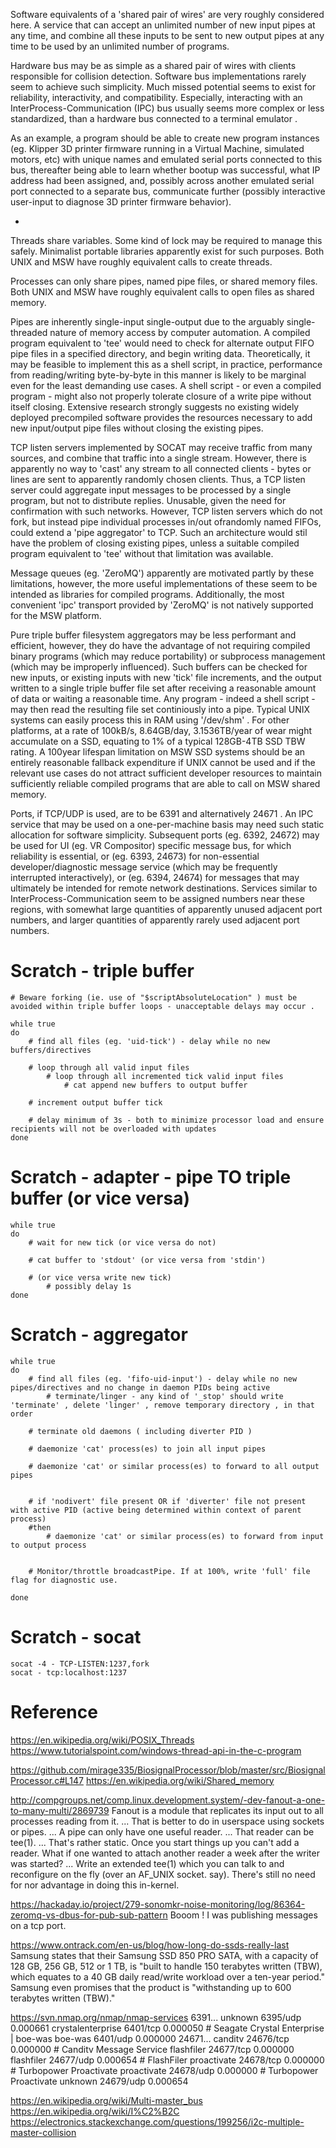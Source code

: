 
Software equivalents of a 'shared pair of wires' are very roughly considered here. A service that can accept an unlimited number of new input pipes at any time, and combine all these inputs to be sent to new output pipes at any time to be used by an unlimited number of programs.

Hardware bus may be as simple as a shared pair of wires with clients responsible for collision detection. Software bus implementations rarely seem to achieve such simplicity. Much missed potential seems to exist for reliability, interactivity, and compatibility. Especially, interacting with an InterProcess-Communication (IPC) bus usually seems more complex or less standardized, than a hardware bus connected to a terminal emulator .

As an example, a program should be able to create new program instances (eg. Klipper 3D printer firmware running in a Virtual Machine, simulated motors, etc) with unique names and emulated serial ports connected to this bus, thereafter being able to learn whether bootup was successful, what IP address had been assigned, and, possibly across another emulated serial port connected to a separate bus, communicate further (possibly interactive user-input to diagnose 3D printer firmware behavior).

-


Threads share variables. Some kind of lock may be required to manage this safely. Minimalist portable libraries apparently exist for such purposes. Both UNIX and MSW have roughly equivalent calls to create threads.

Processes can only share pipes, named pipe files, or shared memory files. Both UNIX and MSW have roughly equivalent calls to open files as shared memory.

Pipes are inherently single-input single-output due to the arguably single-threaded nature of memory access by computer automation. A compiled program equivalent to 'tee' would need to check for alternate output FIFO pipe files in a specified directory, and begin writing data. Theoretically, it may be feasible to implement this as a shell script, in practice, performance from reading/writing byte-by-byte in this manner is likely to be marginal even for the least demanding use cases. A shell script - or even a compiled program - might also not properly tolerate closure of a write pipe without itself closing. Extensive research strongly suggests no existing widely deployed precompiled software provides the resources necessary to add new input/output pipe files without closing the existing pipes.

TCP listen servers implemented by SOCAT may receive traffic from many sources, and combine that traffic into a single stream. However, there is apparently no way to 'cast' any stream to all connected clients - bytes or lines are sent to apparently randomly chosen clients. Thus, a TCP listen server could aggregate input messages to be processed by a single program, but not to distribute replies. Unusable, given the need for confirmation with such networks. However, TCP listen servers which do not fork, but instead pipe individual processes in/out ofrandomly named FIFOs, could extend a 'pipe aggregator' to TCP. Such an architecture would stil have the problem of closing existing pipes, unless a suitable compiled program equivalent to 'tee' without that limitation was available.

Message queues (eg. 'ZeroMQ') apparently are motivated partly by these limitations, however, the more useful implementations of these seem to be intended as libraries for compiled programs. Additionally, the most convenient 'ipc' transport provided by 'ZeroMQ' is not natively supported for the MSW platform.

Pure triple buffer filesystem aggregators may be less performant and efficient, however, they do have the advantage of not requiring compiled binary programs (which may reduce portability) or subprocess management (which may be improperly influenced). Such buffers can be checked for new inputs, or existing inputs with new 'tick' file increments, and the output written to a single triple buffer file set after receiving a reasonable amount of data or waiting a reasonable time. Any program - indeed a shell script - may then read the resulting file set continiously into a pipe. Typical UNIX systems can easily process this in RAM using '/dev/shm' . For other platforms, at a rate of 100kB/s, 8.64GB/day, 3.1536TB/year of wear might accumulate on a SSD, equating to 1% of a typical 128GB-4TB SSD TBW rating. A 100year lifespan limitation on MSW SSD systems should be an entirely reasonable fallback expenditure if UNIX cannot be used and if the relevant use cases do not attract sufficient developer resources to maintain sufficiently reliable compiled programs that are able to call on MSW shared memory.

Ports, if TCP/UDP is used, are to be 6391 and alternatively 24671 . An IPC service that may be used on a one-per-machine basis may need such  static allocation for software simplicity. Subsequent ports (eg. 6392, 24672) may be used for UI (eg. VR Compositor) specific message bus, for which reliability is essential, or (eg. 6393, 24673) for non-essential developer/diagnostic message service (which may be frequently interrupted interactively), or (eg. 6394, 24674) for messages that may ultimately be intended for remote network destinations. Services similar to InterProcess-Communication seem to be assigned numbers near these regions, with somewhat large quantities of apparently unused adjacent port numbers, and larger quantities of apparently rarely used adjacent port numbers.


# Scratch - triple buffer

```
# Beware forking (ie. use of "$scriptAbsoluteLocation" ) must be avoided within triple buffer loops - unacceptable delays may occur .

while true
do
	# find all files (eg. 'uid-tick') - delay while no new buffers/directives
	
	# loop through all valid input files
		# loop through all incremented tick valid input files
			# cat append new buffers to output buffer
	
	# increment output buffer tick
	
	# delay minimum of 3s - both to minimize processor load and ensure recipients will not be overloaded with updates
done
```

# Scratch - adapter - pipe TO triple buffer (or vice versa)

```
while true
do
	# wait for new tick (or vice versa do not)
	
	# cat buffer to 'stdout' (or vice versa from 'stdin')
	
	# (or vice versa write new tick)
		# possibly delay 1s
done
```


# Scratch - aggregator

```
while true
do
	# find all files (eg. 'fifo-uid-input') - delay while no new pipes/directives and no change in daemon PIDs being active
		# terminate/linger - any kind of '_stop' should write 'terminate' , delete 'linger' , remove temporary directory , in that order
	
	# terminate old daemons ( including diverter PID )
	
	# daemonize 'cat' process(es) to join all input pipes
	
	# daemonize 'cat' or similar process(es) to forward to all output pipes
	
	
	# if 'nodivert' file present OR if 'diverter' file not present with active PID (active being determined within context of parent process)
	#then
		# daemonize 'cat' or similar process(es) to forward from input to output process
	
	
	# Monitor/throttle broadcastPipe. If at 100%, write 'full' file flag for diagnostic use.
	
done
```


# Scratch - socat

```
socat -4 - TCP-LISTEN:1237,fork
socat - tcp:localhost:1237
```



# Reference

https://en.wikipedia.org/wiki/POSIX_Threads
https://www.tutorialspoint.com/windows-thread-api-in-the-c-program

https://github.com/mirage335/BiosignalProcessor/blob/master/src/BiosignalProcessor.c#L147
https://en.wikipedia.org/wiki/Shared_memory


http://compgroups.net/comp.linux.development.system/-dev-fanout-a-one-to-many-multi/2869739
	Fanout is a module that replicates its input out to all processes reading from it.
	...
	That is better to do in userspace using sockets or pipes.
	...
	A pipe can only have one useful reader.
	...
	That reader can be tee(1).
	...
	That's rather static. Once you start things up you can't
	add a reader. What if one wanted to attach another reader
	a week after the writer was started?
	...
	Write an extended tee(1) which you can talk to and reconfigure on the
	fly (over an AF_UNIX socket. say). There's still no need for nor
	advantage in doing this in-kernel.


https://hackaday.io/project/279-sonomkr-noise-monitoring/log/86364-zeromq-vs-dbus-for-pub-sub-pattern
	Booom ! I was publishing messages on a tcp port.

https://www.ontrack.com/en-us/blog/how-long-do-ssds-really-last
	Samsung states that their Samsung SSD 850 PRO SATA, with a capacity of 128 GB, 256 GB, 512 or 1 TB,  is "built to handle 150 terabytes written (TBW), which equates to a 40 GB daily read/write workload over a ten-year period."  Samsung even promises that the product is "withstanding up to 600 terabytes written (TBW)."


https://svn.nmap.org/nmap/nmap-services
	6391...
		unknown	6395/udp	0.000661
		crystalenterprise	6401/tcp	0.000050	# Seagate Crystal Enterprise | boe-was
		boe-was	6401/udp	0.000000
	24671...
		canditv	24676/tcp	0.000000	# Canditv Message Service
		flashfiler	24677/tcp	0.000000
		flashfiler	24677/udp	0.000654	# FlashFiler
		proactivate	24678/tcp	0.000000	# Turbopower Proactivate
		proactivate	24678/udp	0.000000	# Turbopower Proactivate
		unknown	24679/udp	0.000654







https://en.wikipedia.org/wiki/Multi-master_bus
https://en.wikipedia.org/wiki/I%C2%B2C
https://electronics.stackexchange.com/questions/199256/i2c-multiple-master-collision



